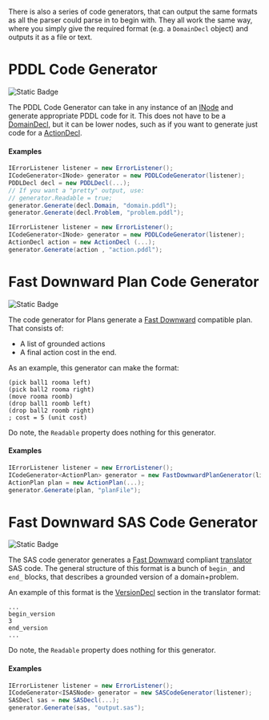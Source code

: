 There is also a series of code generators, that can output the same formats as all the parser could parse in to begin with.
They all work the same way, where you simply give the required format (e.g. a `DomainDecl` object) and outputs it as a file or text.

# PDDL Code Generator
![Static Badge](https://img.shields.io/badge/Namespace-PDDLSharp.CodeGenerators.PDDL-orange)

The PDDL Code Generator can take in any instance of an [INode](../Models/PDDL/INode.cs) and generate appropriate PDDL code for it.
This does not have to be a [DomainDecl](../Models/PDDL/Domain/DomainDecl.cs), but it can be lower nodes, such as if you want to generate just code for a [ActionDecl](../Models/PDDL/Domain/ActionDecl.cs).

#### Examples

```csharp
IErrorListener listener = new ErrorListener();
ICodeGenerator<INode> generator = new PDDLCodeGenerator(listener);
PDDLDecl decl = new PDDLDecl(...);
// If you want a "pretty" output, use:
// generator.Readable = true;
generator.Generate(decl.Domain, "domain.pddl");
generator.Generate(decl.Problem, "problem.pddl");
```

```csharp
IErrorListener listener = new ErrorListener();
ICodeGenerator<INode> generator = new PDDLCodeGenerator(listener);
ActionDecl action = new ActionDecl (...);
generator.Generate(action , "action.pddl");
```

# Fast Downward Plan Code Generator
![Static Badge](https://img.shields.io/badge/Namespace-PDDLSharp.CodeGenerators.FastDownward.Plans-orange)

The code generator for Plans generate a [Fast Downward](https://www.fast-downward.org/) compatible plan. That consists of:
* A list of grounded actions
* A final action cost in the end.

As an example, this generator can make the format:
```
(pick ball1 rooma left)
(pick ball2 rooma right)
(move rooma roomb)
(drop ball1 roomb left)
(drop ball2 roomb right)
; cost = 5 (unit cost)
```

Do note, the `Readable` property does nothing for this generator.

#### Examples
```csharp
IErrorListener listener = new ErrorListener();
ICodeGenerator<ActionPlan> generator = new FastDownwardPlanGenerator(listener);
ActionPlan plan = new ActionPlan(...);
generator.Generate(plan, "planFile");
```

# Fast Downward SAS Code Generator
![Static Badge](https://img.shields.io/badge/Namespace-PDDLSharp.CodeGenerators.FastDownward.SAS-orange)

The SAS code generator generates a [Fast Downward](https://www.fast-downward.org/) compliant [translator](https://www.fast-downward.org/TranslatorOutputFormat) SAS code.
The general structure of this format is a bunch of `begin_` and `end_` blocks, that describes a grounded version of a domain+problem.

An example of this format is the [VersionDecl](../Models/FastDownward/SAS/Sections/VersionDecl.cs) section in the translator format:
```SAS
...
begin_version
3
end_version
...
```

Do note, the `Readable` property does nothing for this generator.

#### Examples
```csharp
IErrorListener listener = new ErrorListener();
ICodeGenerator<ISASNode> generator = new SASCodeGenerator(listener);
SASDecl sas = new SASDecl(...);
generator.Generate(sas, "output.sas");
```